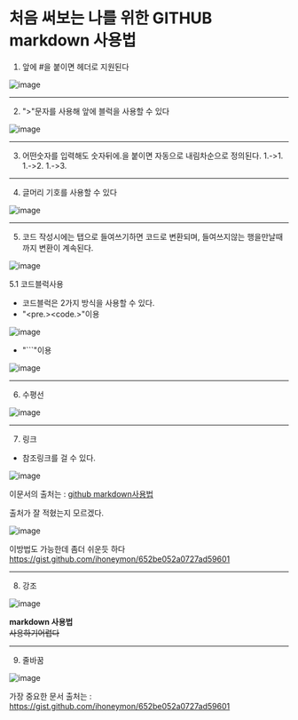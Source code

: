 # 처음 써보는 나를 위한 GITHUB markdown 사용법

1. 앞에 #을 붙이면 헤더로 지원된다


![image](https://user-images.githubusercontent.com/87008955/126437356-fb9ea81f-cd3e-4880-a057-4db88c35893e.png)

***

2. ">"문자를 사용해 앞에 블럭을 사용할 수 있다

![image](https://user-images.githubusercontent.com/87008955/126437607-6931c2c2-5932-4d2c-aab7-61410bc03b0a.png)

***

3. 어떤숫자를 입력해도 숫자뒤에.을 붙이면 자동으로 내림차순으로 정의된다.
 1.->1.
 1.->2.
 1.->3.

***

4. 글머리 기호를 사용할 수 있다 

![image](https://user-images.githubusercontent.com/87008955/126437792-065dcd73-6f62-4ece-8b1b-d14e8579634b.png)

***

5. 코드 작성시에는 탭으로 들여쓰기하면 코드로 변환되며, 들여쓰지않는 행을만날때까지 변환이 계속된다. 

![image](https://user-images.githubusercontent.com/87008955/126438014-4c0aa470-90b9-4d84-b37a-7b947241156e.png)

 5.1 코드블럭사용
 - 코드블럭은 2가지 방식을 사용할 수 있다. 
 - "<pre.><code.>"이용 
 
 ![image](https://user-images.githubusercontent.com/87008955/126438206-5e854aae-2ac9-4594-8cf2-89c707166640.png)
 
 - "```"이용
 
 ![image](https://user-images.githubusercontent.com/87008955/126438181-d8afdac3-3021-46a9-b2dd-180bbc02952f.png)

***

6. 수평선 

![image](https://user-images.githubusercontent.com/87008955/126438428-b8402c25-fa59-4046-956c-b103a6227867.png)

***

7. 링크
 - 참조링크를 걸 수 있다. 
 
 ![image](https://user-images.githubusercontent.com/87008955/126438511-ffeb6200-0b52-46e5-9267-a0a447a4fd8b.png)

 이문서의 출처는 : [github markdown사용법](https://gist.github.com/ihoneymon/652be052a0727ad59601, "markdown link")
 
 출처가 잘 적혔는지 모르겠다. 
 
 ![image](https://user-images.githubusercontent.com/87008955/126438726-f5959fa6-197e-465b-9672-4f8de4c1151b.png)

 이방법도 가능한데 좀더 쉬운듯 하다 <https://gist.github.com/ihoneymon/652be052a0727ad59601>

***

8. 강조

![image](https://user-images.githubusercontent.com/87008955/126438795-aa49625e-c130-4768-bf84-01a0f7c28897.png)

**markdown 사용법**   
~~사용하기어렵다~~   

***

9. 줄바꿈 

![image](https://user-images.githubusercontent.com/87008955/126438977-f2f709f0-5e66-46bf-8fd0-66102390811d.png)

가장 중요한 문서 출처는 :  <https://gist.github.com/ihoneymon/652be052a0727ad59601>

